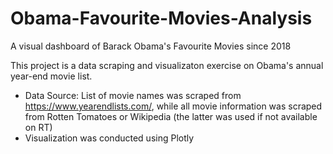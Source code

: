 # Obama-Favourite-Movies-Analysis
A visual dashboard of Barack Obama's Favourite Movies since 2018

This project is a data scraping and visualizaton exercise on Obama's annual year-end movie list. 

- Data Source:  List of movie names was scraped from https://www.yearendlists.com/, while all movie information was scraped from Rotten Tomatoes or Wikipedia (the latter was used if not available on RT)
- Visualization was conducted using Plotly
